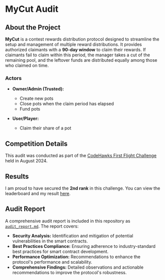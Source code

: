 # MyCut Audit

## About the Project

**MyCut** is a contest rewards distribution protocol designed to streamline the setup and management of multiple reward distributions. It provides authorized claimants with a **90-day window** to claim their rewards. If claimants fail to claim within this period, the manager takes a cut of the remaining pool, and the leftover funds are distributed equally among those who claimed on time.

### Actors

- **Owner/Admin (Trusted):**
  - Create new pots
  - Close pots when the claim period has elapsed
  - Fund pots

- **User/Player:**
  - Claim their share of a pot

## Competition Details

This audit was conducted as part of the [CodeHawks First Flight Challenge](https://codehawks.cyfrin.io/c/2024-08-MyCut) held in August 2024.

## Results

I am proud to have secured the **2nd rank** in this challenge. You can view the leaderboard and my result [here](https://codehawks.cyfrin.io/c/2024-08-MyCut/results?t=leaderboard&page=1).

## Audit Report

A comprehensive audit report is included in this repository as [`audit_report.md`](./audit_report.md). The report covers:

- **Security Analysis:** Identification and mitigation of potential vulnerabilities in the smart contracts.
- **Best Practices Compliance:** Ensuring adherence to industry-standard best practices for smart contract development.
- **Performance Optimization:** Recommendations to enhance the protocol's performance and scalability.
- **Comprehensive Findings:** Detailed observations and actionable recommendations to improve the protocol's robustness.

